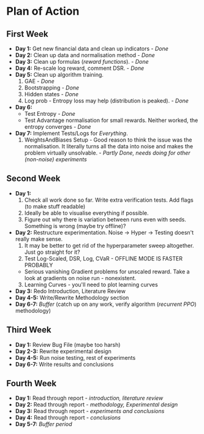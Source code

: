 # Plan of Action

## First Week

- **Day 1:** Get new financial data and clean up indicators - _Done_
- **Day 2:** Clean up data and normalisation method - _Done_
- **Day 3:** Clean up formulas (_reward functions_). - _Done_
- **Day 4:** Re-scale log reward, comment DSR. - _Done_
- **Day 5:** Clean up algorithm training.
  1. GAE - _Done_
  2. Bootstrapping - _Done_
  3. Hidden states - _Done_
  4. Log prob - Entropy loss may help (distribution is peaked). - _Done_
- **Day 6:**
  - Test Entropy - _Done_
  - Test Advantage normalisation for small rewards. Neither worked, the entropy converges - _Done_
- **Day 7:** Implement Tests/Logs for _Everything_.
  1. WeightsAndBiases Setup - Good reason to think the issue was the normalisation. It literally turns all the data into noise and makes the problem virtually unsolvable. - _Partly Done, needs doing for other (non-noise) experiments_

## Second Week

- **Day 1:**
  1. Check all work done so far. Write extra verification tests. Add flags (to make stuff readable)
  2. Ideally be able to visualise everything if possible.
  3. Figure out why there is variation between runs even with seeds. Something is wrong (maybe try offline)?
- **Day 2:** Restructure experimentation. Noise -> Hyper -> Testing doesn't really make sense.
  1. It may be better to get rid of the hyperparameter sweep altogether. Just go straight for it?
  2. Test Log-Scaled, DSR, Log, CVaR - OFFLINE MODE IS FASTER PROBABLY
  - Serious vanishing Gradient problems for unscaled reward. Take a look at gradients on noise run - nonexistent.
  3. Learning Curves - you'll need to plot learning curves
- **Day 3:** Redo Introduction, Literature Review
- **Day 4-5:** Write/Rewrite Methodology section
- **Day 6-7:** _Buffer_ (catch up on any work, verify algorithm (_recurrent PPO_) methodology)

## Third Week

- **Day 1:** Review Bug File (maybe too harsh)
- **Day 2-3:** Rewrite experimental design
- **Day 4-5:** Run noise testing, rest of experiments
- **Day 6-7:** Write results and conclusions

## Fourth Week

- **Day 1:** Read through report - _introduction, literature review_
- **Day 2:** Read through report - _methodology, Experimental design_
- **Day 3:** Read through report - _experiments and conclusions_
- **Day 4:** Read through report - _conclusions_
- **Day 5-7:** _Buffer period_
